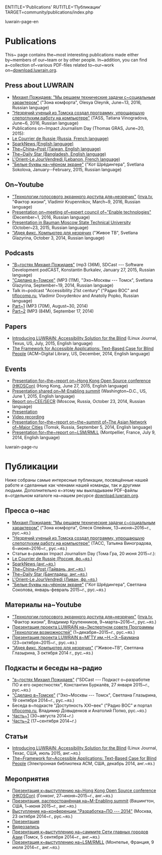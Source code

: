 
ENTITLE='Publications'
RUTITLE='Публикации'
TARGET=community/publications/index.php

luwrain-page-en

# Publications

This~ page contains the~most interesting 
publications made either by~members of our~team or by other people.
In~addition, you can find a~collection of~various PDF-files related to~our~work
on~[download.luwrain.org](http://download.luwrain.org/pdf/).

## Press about LUWRAIN

* [Михаил Пожидаев: "Мы решаем технические задачи с~социальным характером"](http://goo.gl/b5duRu)
("Зона комфорта", Olesya Oleynik, June~13, 2016, Russian language)
* ["Незрячий ученый из Томска создал программу, упрощающую слепоглухим работу на компьютере"](http://tass.ru/obschestvo/3343273)
(TASS, Tatiana Vinogradova, June~6, 2016, Russian language)
* Publications on~Impact Journalism Day (Thomas GRAS, June~20, 2015):
 * [Le Courrier de Russie (Russia, French language)](http://www.lecourrierderussie.com/sparknews/2015/06/luwrain-non-voyants-systeme-exploitation/)
 * [SparkNews (English language)](http://impactjournalismday.com/story/luwrain/)
 * [The~China~Post (Taiwan, English language)](http://download.luwrain.org/pdf/TheChinaPost-en-2015-06-20.pdf)
 * [The~Daily Star (Bangladesh, English language)](http://www.thedailystar.net/impact-journalism-day/luwrain-operating-system-the-blind-100006)
 * [L'Orient-Le JourVendredi (Lebanon, French language)](http://www.lorientlejour.com/article/930225/luwrain-un-systeme-dexploitation-sur-mesure-pour-les-non-voyants.html)
* ["Белые буквы на~чёрном экране"](http://kot.sh/statya/127/belye-bukvy-na-chernom-ekrane)
("Кот Шрёдингера", Svetlana Sokolova, January--February, 2015, Russian language)

## On~Youtube

* ["Технологии голосового экранного доступа для~незрячих"](https://www.youtube.com/watch?v=1Zv8xI6X3uw)
([inva.tv](http://inva.tv), "Фактор жизни", Vladimir Krupennikov, March~9, 2016, Russian language)
* [Presentation on~meeting of~expert council of~"Enable technologies"](https://youtu.be/zrSWHd6BfMU)
(December~1, 2016, Russian language)
* [Presentation in Bauman Moscow State Technical University](https://www.youtube.com/watch?v=qKDObCUHc0o)
(October~23, 2015, Russian language)
* ["Идея фикс. Компьютер для незрячих](http://www.youtube.com/watch?v=m-HOWJCRn7g3)
("Живое ТВ", Svetlana Glazyrina, October 3, 2014, Russian language)

## Podcasts

* ["В~гостях Михаил Пожидаев"](http://sdcast.ksdaemon.ru/podlove/file/55/s/download/SDCast-17.mp3)
(mp3 (36M), SDCast --- Software Development podCAST, Konstantin Burkalev, January 27, 2015, Russian language)
* ["Сделано в~Томске"](http://download.luwrain.org/chats/EchoOfMoscowTomsk-2014-09-19.mp3)
(MP3 (11M), "Эхо~Москвы --- Томск", Svetlana Glazyrina, September~19, 2014, Russian language)
* Talk in~podcast "Accessibility 21st century"
("Радио ВОС" and [tiflocomp.ru](http://tiflocomp.ru), Vladimir Dovydenkov and Anatoliy Popko, Russian language)
 * [Part~1](http://download.luwrain.org/chats/a11y21c-2014-08-30.mp3) (MP3 (70M), August~30, 2014)
 * [Part~2](http://download.luwrain.org/chats/a11y21c-2014-09-17.mp3) (MP3 (84M), September 17, 2014)

## Papers

* [Introducing LUWRAIN: Accessibility Solution for the Blind](http://marigostra.com/materials/LuwrainLinuxJournal2015.html)
(Linux Journal, Texus, US, July, 2015, English language)
* [The Framework for Accessible Applications: Text-Based Case for Blind People](http://marigostra.com/materials/LuwrainSecr2014.html) 
(ACM~Digital Library, US, December, 2014, English language)



## Events

* [Presentation for~the~report on~Hong Kong Open Source conference (HKOSCon)](http://download.luwrain.org/pdf/presentation-HongKongOSConference-en-2015-06-27.pdf)
(Hong Kong, June 27, 2015, English language)
* [Presentation shared on~M-Enabling summit](http://download.luwrain.org/pdf/presentation-MEnablingWashington-en-2015-06-01.pdf)
(Washington~D.C., US, June 1, 2015, English language)
* [Report on~CEE/SECR](http://2014.secr.ru/lang/ru/program/submitted-presentations/framework-for-accessible-applications-text-base-case-for-blind-people)
(Moscow, Russia, October 23, 2014, Russian language)
 * [Presentation](http://download.luwrain.org/pdf/presentation-ceesecr-ru-2014-10-23.pdf)
 * [Video recording](https://vimeo.com/118003817)
* [Presentation for~the~report on~the~summit of~The Asian Network of~Major Cities](http://download.luwrain.org/pdf/presentation-anmc-en-2014-09-05.pdf)
(Tomsk, Russia, September 5, 2014, English language)
* [Presentation for~the~report on~LSM/RMLL](http://download.luwrain.org/pdf/presentation-LSMRMLL-en-2014-07-09.pdf)
(Montpellier, France, July 9, 2014, English language)

luwrain-page-ru

# Публикации

Ниже собраны  самые  интересные публикации, 
посвящённые нашей работе и сделанные как членами нашей команды, так и другими людьми.
Дополнительно к~этому мы выкладываем PDF-файлы 
в~отдельном каталоге на~нашем ресурсе [download.luwrain.org](http://download.luwrain.org/pdf/).

## Пресса о~нас

* [Михаил Пожидаев: "Мы решаем технические задачи с~социальным характером"](http://goo.gl/b5duRu)
("Зона комфорта", Олеся Олейник, 13~июня~2016~г., рус.~яз.)
* ["Незрячий ученый из Томска создал программу, упрощающую слепоглухим работу на компьютере"](http://tass.ru/obschestvo/3343273)
(ТАСС, Татьяна Виноградова, 6~июня~2016~г., рус.~яз.)
* Статьи в~рамках Impact Journalism Day (Тома Гра, 20 июня 2015~г.):
 * [Le Courrier de Russie (Россия, фр.~яз.)](http://www.lecourrierderussie.com/sparknews/2015/06/luwrain-non-voyants-systeme-exploitation/)
 * [SparkNews (анг.~яз.)](http://impactjournalismday.com/story/luwrain/)
 * [The~China~Post (Тайвань, анг.~яз.)](http://download.luwrain.org/pdf/TheChinaPost-en-2015-06-20.pdf)
 * [The~Daily Star (Бангладеш, анг.~яз.)](http://www.thedailystar.net/impact-journalism-day/luwrain-operating-system-the-blind-100006)
 * [L'Orient-Le JourVendredi (Ливан, фр.~яз.)](http://www.lorientlejour.com/article/930225/luwrain-un-systeme-dexploitation-sur-mesure-pour-les-non-voyants.html)
* ["Белые буквы на~чёрном экране"](http://kot.sh/statya/127/belye-bukvy-na-chernom-ekrane)
("Кот Шрёдингера", Светлана Соколова, январь-февраль 2015~г., рус.~яз.)

## Материалы на~Youtube 

* ["Технологии голосового экранного доступа для~незрячих"](https://www.youtube.com/watch?v=1Zv8xI6X3uw)
([inva.tv](http://inva.tv), "Фактор жизни", Владимир Крупенников, 9~марта~2016~г., рус.~яз.)
* [Презентация проекта LUWRAIN на~Экспертном совете Программы "Технологии возможностей"](https://youtu.be/zrSWHd6BfMU)
(1~декабря~2015~г., рус.~яз.)
* [Презентация проекта LUWRAIN в~МГТУ им.~Н.~Э.~Баумана](https://www.youtube.com/watch?v=qKDObCUHc0o)
(23~октября~2015~г., рус.~яз.)
* ["Идея фикс. Компьютер для незрячих"](http://www.youtube.com/watch?v=m-HOWJCRn7g3)
("Живое~ТВ", Светлана Глазырина, 3 октября 2014 г., рус.~яз.)

## Подкасты и беседы на~радио

* ["в~гостях Михаил Пожидаев"](http://sdcast.ksdaemon.ru/2015/01/sdcast-17/)
("SDCast --- Подкаст о~разработке ПО и его окрестностях", Константин Буркалёв, 27 января 2015~г., рус.~яз.)
* ["Сделано в~Томске"](http://download.luwrain.org/chats/EchoOfMoscowTomsk-2014-09-19.mp3)
("Эхо~Москвы --- Томск", Светлана Глазырина, 19 сентября 2014~г., рус.~яз.)
* Беседа в~подкасте "Доступность XXI~век"
("Радио ВОС" и портал [tiflocomp.ru](http://tiflocomp.ru), Владимир Довыденков и Анатолий Попко, рус.~яз.)
 * [Часть~1](http://download.luwrain.org/chats/a11y21c-2014-08-30.mp3) (30~августа 2014~г.)
 * [Часть~2](http://download.luwrain.org/chats/a11y21c-2014-09-17.mp3) (17~сентября 2014~г.)

## Статьи 

* [Introducing LUWRAIN: Accessibility Solution for the Blind](http://marigostra.ru/materials/LuwrainLinuxJournal2015.html)
(Linux Journal, Техас, США, июль 2015, анг.~яз.)
* [The~Framework for~Accessible Applications: Text-Based Case for Blind People](http://marigostra.ru/materials/LuwrainSecr2014.html)
(Электронная библиотека ACM, США, декабрь  2014, анг.~яз.)

## Мероприятия

* [Презентация к~выступлению на~Hong Kong Open Source conference (HKOSCon)](http://download.luwrain.org/pdf/presentation-HongKongOSConference-en-2015-06-27.pdf)
(Гонконг, 27~июня~2015~г., анг.~яз.)
* [Презентация, распространённая на~M-Enabling summit](http://download.luwrain.org/pdf/presentation-MEnablingWashington-en-2015-06-01.pdf)
(Вашингтон, США, 1~июня 2015~г., анг.~яз.)
* [Выступление на~конференции "Разработка~ПО --- 2014"](http://2014.secr.ru/lang/ru/program/submitted-presentations/framework-for-accessible-applications-text-base-case-for-blind-people)
(Москва, 23 октября 2014~г., рус.~яз.)
 * [Презентация](http://download.luwrain.org/pdf/presentation-ceesecr-ru-2014-10-23.pdf)
 * [Видеозапись](https://vimeo.com/118003817)
* [Презентация к~выступлению на~саммите Сети главных городов Азии](http://download.luwrain.org/pdf/presentation-anmc-en-2014-09-05.pdf)
(Томск, 5 сентября 2014~г., анг.~яз.)
* [Презентация к~выступлению на~LSM/RMLL](http://download.luwrain.org/pdf/presentation-LSMRMLL-en-2014-07-09.pdf)
(Монпелье, Франция, 9 июля 2014~г., анг.~яз.)

